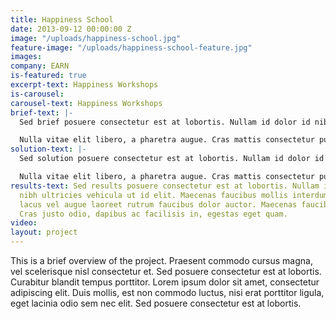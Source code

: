```yaml
---
title: Happiness School
date: 2013-09-12 00:00:00 Z
image: "/uploads/happiness-school.jpg"
feature-image: "/uploads/happiness-school-feature.jpg"
images: 
company: EARN
is-featured: true
excerpt-text: Happiness Workshops
is-carousel: 
carousel-text: Happiness Workshops
brief-text: |-
  Sed brief posuere consectetur est at lobortis. Nullam id dolor id nibh ultricies vehicula ut id elit. Maecenas faucibus mollis interdum. Vivamus sagittis lacus vel augue laoreet rutrum faucibus dolor auctor. Maecenas faucibus mollis interdum. Cras justo odio, dapibus ac facilisis in, egestas eget quam.

  Nulla vitae elit libero, a pharetra augue. Cras mattis consectetur purus sit amet fermentum. Lorem ipsum dolor sit amet, consectetur adipiscing elit. Donec ullamcorper nulla non metus auctor fringilla. Integer posuere erat a ante venenatis dapibus posuere velit aliquet. Donec sed odio dui. Curabitur blandit tempus porttitor.
solution-text: |-
  Sed solution posuere consectetur est at lobortis. Nullam id dolor id nibh ultricies vehicula ut id elit. Maecenas faucibus mollis interdum. Vivamus sagittis lacus vel augue laoreet rutrum faucibus dolor auctor. Maecenas faucibus mollis interdum. Cras justo odio, dapibus ac facilisis in, egestas eget quam.

  Nulla vitae elit libero, a pharetra augue. Cras mattis consectetur purus sit amet fermentum. Lorem ipsum dolor sit amet, consectetur adipiscing elit. Donec ullamcorper nulla non metus auctor fringilla. Integer posuere erat a ante venenatis dapibus posuere velit aliquet. Donec sed odio dui. Curabitur blandit tempus porttitor.
results-text: Sed results posuere consectetur est at lobortis. Nullam id dolor id
  nibh ultricies vehicula ut id elit. Maecenas faucibus mollis interdum. Vivamus sagittis
  lacus vel augue laoreet rutrum faucibus dolor auctor. Maecenas faucibus mollis interdum.
  Cras justo odio, dapibus ac facilisis in, egestas eget quam.
video: 
layout: project
---
```


This is a brief overview of the project. Praesent commodo cursus magna, vel scelerisque nisl consectetur et. Sed posuere consectetur est at lobortis. Curabitur blandit tempus porttitor. Lorem ipsum dolor sit amet, consectetur adipiscing elit. Duis mollis, est non commodo luctus, nisi erat porttitor ligula, eget lacinia odio sem nec elit. Sed posuere consectetur est at lobortis.